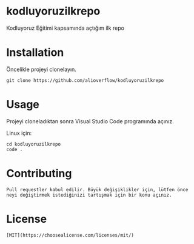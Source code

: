 # kodluyoruzilkrepo
Kodluyoruz Eğitimi kapsamında açtığım ilk repo


# Installation
Öncelikle projeyi clonelayın.
```
git clone https://github.com/alioverflow/kodluyoruzilkrepo

```

# Usage
Projeyi cloneladıktan sonra Visual Studio Code programında açınız.

Linux için:
```
cd kodluyoruzilkrepo
code .
```

# Contributing
```
Pull requestler kabul edilir. Büyük değişiklikler için, lütfen önce neyi değiştirmek istediğinizi tartışmak için bir konu açınız.
```

# License
```
[MIT](https://choosealicense.com/licenses/mit/)
```
